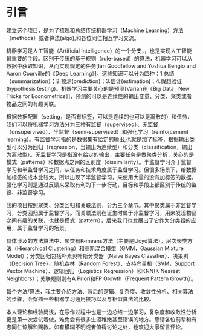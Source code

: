 # 引言

建立这个项目，是为了梳理和总结传统机器学习（Machine Learning）方法（methods）或者算法(algo),和各位同仁相互学习交流。

机器学习是人工智能（Artificial Intelligence）的一个分支，，也是实现人工智能最重要的手段。区别于传统的基于规则（rule-based）的算法，机器学习可以从数据中获取知识，从而实现规定的任务[Ian Goodfellow and Yoshua Bengio and Aaron Courville的《Deep Learning》]。这些知识可以分为四种：1.总结（summarization）；2.预测(prediction)；3.估计(estimation)；4.假想验证(hypothesis testing)。机器学习主要关心的是预测[Varian在《Big Data : New Tricks for Econometrics》]，预测的可以是连续性的输出变量、分类、聚类或者物品之间的有趣关联。

根据数据配置（setting，是否有标签，可以是连续的也可以是离散的）和任务，我们可以将机器学习方法分为三种有监督（supervised）、无监督（unsupervised）、半监督（semi-supervised）和强化学习（reinforcement learning）。有监督学习指的是数据集有给定的输出,也就是加了标签，根据输出类型可以分为回归（regression，当输出为连续型）和分类（classification，输出为离散型）。无监督学习是指没有给定的输出，主要任务是做聚类分析，关心的是模式（patterns）和数据点之间的区别度（dissimilarity）。半监督学习介于监督学习和半监督学习之间，从任务和技术角度属于监督学习。但很多场景下，给数据加标签的成本比较大，所以出现了半监督学习，来使用大量的没有加标签的数据。强化学习则是通过反馈来采取有利的下一步行动，目标和手段上都区别于传统的监督、非监督学习。

我的项目按照聚类、分类回归和关联法则，分为三个章节。其中聚类属于非监督学习，分类回归属于监督学习。而关联法则在诞生时属于非监督学习，用来发现物品之间有趣的关联，也就是模式（pattern），后来我们也发展出了它作为分类器的应用，属于监督学习的场景。

具体涉及的方法算法中，聚类有K-means方法（主要是Lloyd算法），层次聚类方法（Hierarchical Clustering）和高斯混合模型（GMM，Gaussian Mixture Model）；分类回归包括朴素贝叶斯分类器（Naive Bayes Classifier）、决策树（Decision Tree）、随机森林（Random Forest）、支持向量机（SVM，Support Vector Machine）、逻辑回归（Logistics Regression）和KNN(K Nearest Neighbors）；关联规则则有A Priori和FP Growth（Frequent Pattern Growth）。

每个方法/算法，我主要介绍方法、背后的逻辑、复杂度、收敛性分析、相关算法的步骤，会穿插一些机器学习通用技巧以及与相似算法的比较。

本人理论和经验尚浅，在写作过程中也是一边总结一边学习，复杂度和收敛性分析更是第一次尝试着做，难免会有很多生涩稚嫩甚至错误的地方。恳请各位前辈和有志同仁谅解和赐教。如有模糊不明或者值得讨论之处，也欢迎大家留言评论。